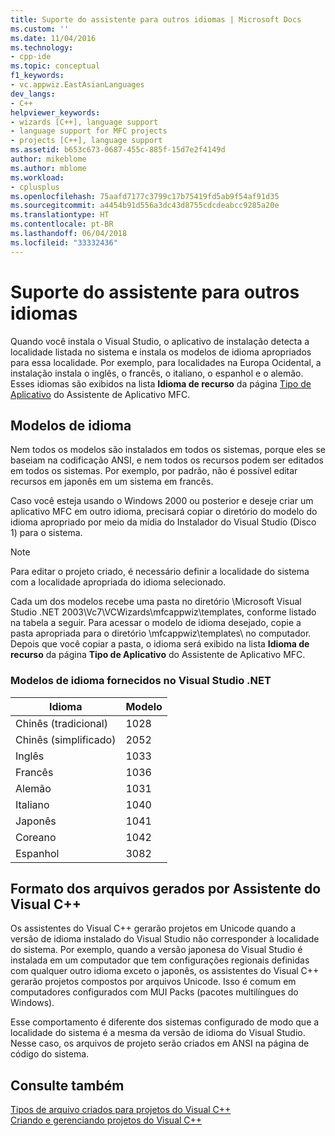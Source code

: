```yaml
---
title: Suporte do assistente para outros idiomas | Microsoft Docs
ms.custom: ''
ms.date: 11/04/2016
ms.technology:
- cpp-ide
ms.topic: conceptual
f1_keywords:
- vc.appwiz.EastAsianLanguages
dev_langs:
- C++
helpviewer_keywords:
- wizards [C++], language support
- language support for MFC projects
- projects [C++], language support
ms.assetid: b653c673-0687-455c-885f-15d7e2f4149d
author: mikeblome
ms.author: mblome
ms.workload:
- cplusplus
ms.openlocfilehash: 75aafd7177c3799c17b75419fd5ab9f54af91d35
ms.sourcegitcommit: a4454b91d556a3dc43d8755cdcdeabcc9285a20e
ms.translationtype: HT
ms.contentlocale: pt-BR
ms.lasthandoff: 06/04/2018
ms.locfileid: "33332436"
---
```

# <a name="wizard-support-for-other-languages"></a>Suporte do assistente para outros idiomas
Quando você instala o Visual Studio, o aplicativo de instalação detecta a localidade listada no sistema e instala os modelos de idioma apropriados para essa localidade. Por exemplo, para localidades na Europa Ocidental, a instalação instala o inglês, o francês, o italiano, o espanhol e o alemão. Esses idiomas são exibidos na lista **Idioma de recurso** da página [Tipo de Aplicativo](../mfc/reference/application-type-mfc-application-wizard.md) do Assistente de Aplicativo MFC.  
  
## <a name="language-templates"></a>Modelos de idioma  
 Nem todos os modelos são instalados em todos os sistemas, porque eles se baseiam na codificação ANSI, e nem todos os recursos podem ser editados em todos os sistemas. Por exemplo, por padrão, não é possível editar recursos em japonês em um sistema em francês.  
  
 Caso você esteja usando o Windows 2000 ou posterior e deseje criar um aplicativo MFC em outro idioma, precisará copiar o diretório do modelo do idioma apropriado por meio da mídia do Instalador do Visual Studio (Disco 1) para o sistema.  
  
> [!NOTE]
>  Para editar o projeto criado, é necessário definir a localidade do sistema com a localidade apropriada do idioma selecionado.  
  
 Cada um dos modelos recebe uma pasta no diretório \Microsoft Visual Studio .NET 2003\Vc7\VCWizards\mfcappwiz\templates\, conforme listado na tabela a seguir. Para acessar o modelo de idioma desejado, copie a pasta apropriada para o diretório \mfcappwiz\templates\ no computador. Depois que você copiar a pasta, o idioma será exibido na lista **Idioma de recurso** da página **Tipo de Aplicativo** do Assistente de Aplicativo MFC.  
  
### <a name="language-templates-provided-in-visual-studio-net"></a>Modelos de idioma fornecidos no Visual Studio .NET  
  
|Idioma|Modelo|  
|--------------|--------------|  
|Chinês (tradicional)|1028|  
|Chinês (simplificado)|2052|  
|Inglês|1033|  
|Francês|1036|  
|Alemão|1031|  
|Italiano|1040|  
|Japonês|1041|  
|Coreano|1042|  
|Espanhol|3082|  
  
## <a name="format-of-visual-c-wizard-generated-files"></a>Formato dos arquivos gerados por Assistente do Visual C++  
 Os assistentes do Visual C++ gerarão projetos em Unicode quando a versão de idioma instalado do Visual Studio não corresponder à localidade do sistema. Por exemplo, quando a versão japonesa do Visual Studio é instalada em um computador que tem configurações regionais definidas com qualquer outro idioma exceto o japonês, os assistentes do Visual C++ gerarão projetos compostos por arquivos Unicode. Isso é comum em computadores configurados com MUI Packs (pacotes multilíngues do Windows).  
  
 Esse comportamento é diferente dos sistemas configurado de modo que a localidade do sistema é a mesma da versão de idioma do Visual Studio. Nesse caso, os arquivos de projeto serão criados em ANSI na página de código do sistema.  
  
## <a name="see-also"></a>Consulte também  
 [Tipos de arquivo criados para projetos do Visual C++](../ide/file-types-created-for-visual-cpp-projects.md)   
 [Criando e gerenciando projetos do Visual C++](../ide/creating-and-managing-visual-cpp-projects.md)